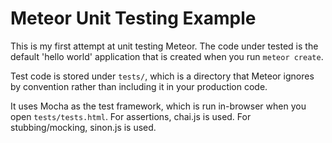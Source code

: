 Meteor Unit Testing Example
===========================

This is my first attempt at unit testing Meteor. The code under tested is the default 'hello world' application that is created when you run `meteor create`.

Test code is stored under `tests/`, which is a directory that Meteor ignores by convention rather than including it in your production code.

It uses Mocha as the test framework, which is run in-browser when you open `tests/tests.html`. For assertions, chai.js is used. For stubbing/mocking, sinon.js is used.
